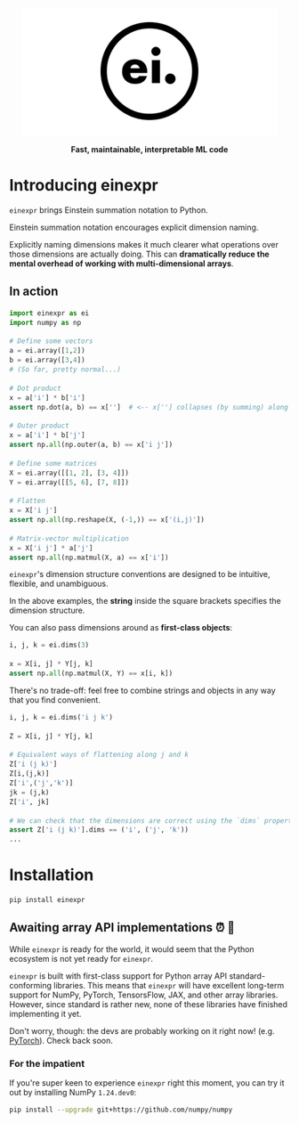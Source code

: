 <!-- Display logo centered -->
<p align="center">
  <img width="460" src="docs/static/images/logo-black-border-v2.png">
</p>

<p align="center">
    <b> Fast, maintainable, interpretable ML code </b>
</p>


# Introducing einexpr

`einexpr` brings Einstein summation notation to Python.

Einstein summation notation encourages explicit dimension naming.

Explicitly naming dimensions makes it much clearer what operations over those dimensions are actually doing. This can **dramatically reduce the mental overhead of working with multi-dimensional arrays**.

## In action

```python
import einexpr as ei
import numpy as np

# Define some vectors
a = ei.array([1,2])
b = ei.array([3,4])
# (So far, pretty normal...)

# Dot product
x = a['i'] * b['i']
assert np.dot(a, b) == x['']  # <-- x[''] collapses (by summing) along dimensions i, turning x['i'] into a scalar

# Outer product
x = a['i'] * b['j']
assert np.all(np.outer(a, b) == x['i j'])

# Define some matrices
X = ei.array([[1, 2], [3, 4]])
Y = ei.array([[5, 6], [7, 8]])

# Flatten
x = X['i j']
assert np.all(np.reshape(X, (-1,)) == x['(i,j)'])

# Matrix-vector multiplication
x = X['i j'] * a['j']
assert np.all(np.matmul(X, a) == x['i'])
```

`einexpr`'s dimension structure conventions are designed to be intuitive, flexible, and unambiguous.

In the above examples, the **string** inside the square brackets specifies the dimension structure.

You can also pass dimensions around as **first-class objects**:

```python
i, j, k = ei.dims(3)

x = X[i, j] * Y[j, k]
assert np.all(np.matmul(X, Y) == x[i, k])
```

There's no trade-off: feel free to combine strings and objects in any way that you find convenient.

```python
i, j, k = ei.dims('i j k')

Z = X[i, j] * Y[j, k]

# Equivalent ways of flattening along j and k
Z['i (j k)']
Z[i,(j,k)]
Z['i',('j','k')]
jk = (j,k)
Z['i', jk]

# We can check that the dimensions are correct using the `dims` property
assert Z['i (j k)'].dims == ('i', ('j', 'k'))
...
```

# Installation

```bash
pip install einexpr
```

## Awaiting array API implementations ⏰ 👀


While `einexpr` is ready for the world, it would seem that the Python ecosystem is not yet ready for `einexpr`.

`einexpr` is built with first-class support for Python array API standard-conforming libraries. This means that `einexpr` will have excellent long-term support for NumPy, PyTorch, TensorsFlow, JAX, and other array libraries. However, since standard is rather new, none of these libraries have finished implementing it yet.

Don't worry, though: the devs are probably working on it right now! (e.g. [PyTorch](https://github.com/pytorch/pytorch/issues/58743)). Check back soon.

### For the impatient

If you're super keen to experience `einexpr` right this moment, you can try it out by installing NumPy `1.24.dev0`:

```bash
pip install --upgrade git+https://github.com/numpy/numpy
```